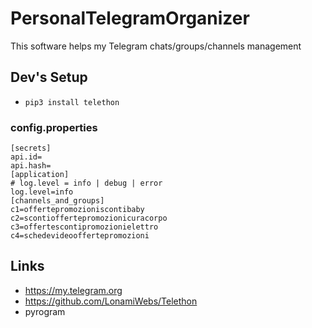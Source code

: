 # PersonalTelegramOrganizer

This software helps my Telegram chats/groups/channels management

## Dev's Setup

+ ```pip3 install telethon```

### config.properties

```
[secrets]
api.id=
api.hash=
[application]
# log.level = info | debug | error
log.level=info
[channels_and_groups]
c1=offertepromozioniscontibaby
c2=scontioffertepromozionicuracorpo
c3=offertescontipromozionielettro
c4=schedevideooffertepromozioni
```

## Links

+ https://my.telegram.org
+ https://github.com/LonamiWebs/Telethon
+ pyrogram
